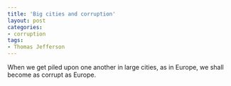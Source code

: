 ```yaml
---
title: 'Big cities and corruption'
layout: post
categories:
- corruption
tags:
- Thomas Jefferson
---
```


When we get piled upon one another in large cities, as in Europe, we shall become as corrupt as Europe.